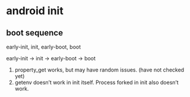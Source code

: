 # android init

## boot sequence

early-init, init, early-boot, boot

early-init -> init -> early-boot -> boot


1. property\_get works, but may have random issues. (have not checked yet)  
2. getenv doesn’t work in init itself. Process forked in init also doesn’t work.

